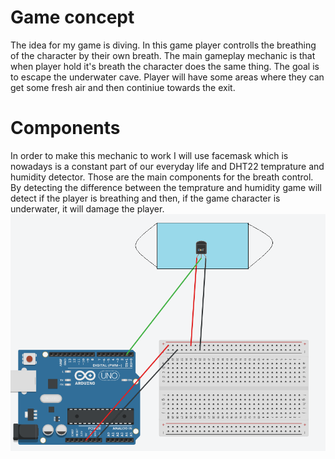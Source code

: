# Game concept
The idea for my game is diving. In this game player controlls the breathing of the character by their own breath. The main gameplay mechanic is that when player hold it's breath the character does the same thing. The goal is to escape the underwater cave. Player will have some areas where they can get some fresh air and then continiue towards the exit.

# Components
In order to make this mechanic to work I will use facemask which is nowadays is a constant part of our everyday life and DHT22 temprature and humidity detector. Those are the main components for the breath control. By detecting the difference between the temprature and humidity game will detect if the player is breathing and then, if the game character is underwater, it will damage the player.
![Concept of a Circuit](testcircut.PNG)
